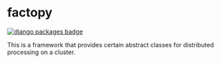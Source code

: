 factopy
=======

[![django packages badge](https://pypip.in/d/factopy/badge.png)](https://www.djangopackages.com/packages/p/factopy/)

This is a framework that provides certain abstract classes for distributed processing on a cluster.
